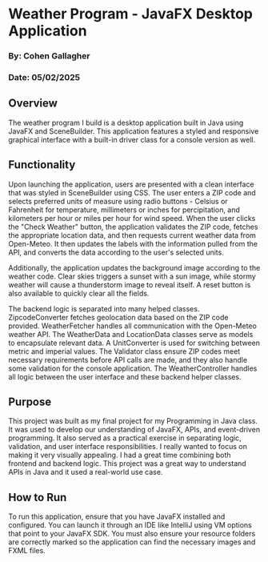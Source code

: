 # Weather Program - JavaFX Desktop Application
### By: Cohen Gallagher
### Date: 05/02/2025
## Overview
The weather program I build is a desktop application built in Java using JavaFX
and SceneBuilder. This application features a styled and responsive graphical interface
with a built-in driver class for a console version as well.

## Functionality 
Upon launching the application, users are presented with a clean interface
that was styled in SceneBuilder using CSS. The user enters a ZIP code and selects
preferred units of measure using radio buttons - Celsius or Fahrenheit for temperature,
millimeters or inches for percipitation, and kilometers per hour or miles per hour for wind
speed. When the user clicks the "Check Weather" button, the application validates the ZIP code,
fetches the appropriate location data, and then requests current weather data from Open-Meteo.
It then updates the labels with the information pulled from the API, and converts the data according 
to the user's selected units. 

Additionally, the application updates the background image according to the weather code. Clear skies
triggers a sunset with a sun image, while stormy weather will cause a thunderstorm image to reveal itself.
A reset button is also available to quickly clear all the fields.

The backend logic is separated into many helped classes. ZipcodeConverter fetches geolocation
data based on the ZIP code provided. WeatherFetcher handles all communication with the Open-Meteo
weather API. The WeatherData and LocationData classes serve as models to encapsulate relevant data.
A UnitConverter is used for switching between metric and imperial values. The Validator class
ensure ZIP codes meet necessary requirements before API calls are made, and they also handle some 
validation for the console application. The WeatherController handles all logic between the user interface
and these backend helper classes.

## Purpose
This project was built as my final project for my Programming in Java class. It was used to develop
our understanding of JavaFX, APIs, and event-driven programming. It also served as a practical exercise in separating logic,
validation, and user interface responsibilities. I really wanted to focus on making it very visually appealing. I had a 
great time combining both frontend and backend logic. This project was a great way to understand APIs in Java and it used
a real-world use case.

## How to Run
To run this application, ensure that you have JavaFX installed and configured. You can launch it through an
IDE like IntelliJ using VM options that point to your JavaFX SDK. You must also ensure your resource
folders are correctly marked so the application can find the necessary images and
FXML files.
